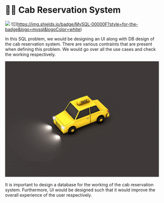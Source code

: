 # 🚕🚖 Cab Reservation System

![](https://img.shields.io/badge/Flask-000000?style=for-the-badge&logo=flask&logoColor=white) ![])https://img.shields.io/badge/MySQL-00000F?style=for-the-badge&logo=mysql&logoColor=white)

In this SQL problem, we would be designing an UI along with DB design of the cab reservation system. There are various contraints that are present when defining this problem. We would go over all the use cases and check the working respectively. 

<img src = "https://github.com/suhasmaddali/GIF-files/blob/main/taxigif.gif" width = "800"/>
 
It is important to design a database for the working of the cab reservation system. Furthermore, UI would be designed such that it would improve the overall experience of the user respectively. 
